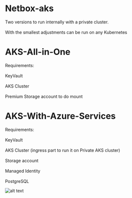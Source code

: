 # Netbox-aks

Two versions to run internally with a private cluster.<br />  
With the smallest adjustments can be run on any Kubernetes<br />  

# AKS-All-in-One 

Requirements:<br />  
KeyVault<br />  
AKS Cluster<br />  
Premium Storage account to do mount<br />  

# AKS-With-Azure-Services 

Requirements:<br />  
KeyVault<br />  
AKS Cluster (ingress part to run it on Private AKS cluster)<br />  
Storage account<br />  
Managed Identity<br />  
PostgreSQL<br />  

![alt text][def]

[def]: https://cdn.besdima.dev/besdimadev/2023/07/Netbox-aks.png